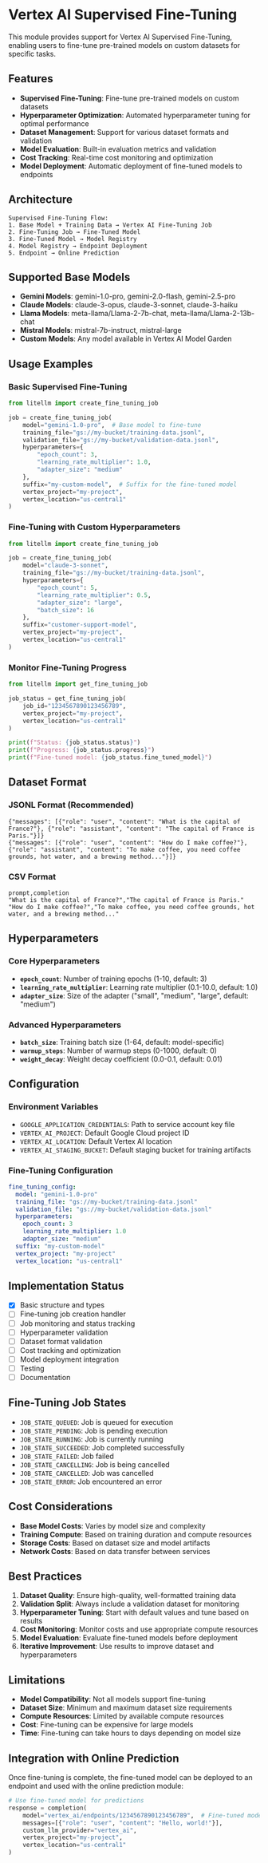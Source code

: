 # Vertex AI Supervised Fine-Tuning

This module provides support for Vertex AI Supervised Fine-Tuning, enabling users to fine-tune pre-trained models on custom datasets for specific tasks.

## Features

- **Supervised Fine-Tuning**: Fine-tune pre-trained models on custom datasets
- **Hyperparameter Optimization**: Automated hyperparameter tuning for optimal performance
- **Dataset Management**: Support for various dataset formats and validation
- **Model Evaluation**: Built-in evaluation metrics and validation
- **Cost Tracking**: Real-time cost monitoring and optimization
- **Model Deployment**: Automatic deployment of fine-tuned models to endpoints

## Architecture

```
Supervised Fine-Tuning Flow:
1. Base Model + Training Data → Vertex AI Fine-Tuning Job
2. Fine-Tuning Job → Fine-Tuned Model
3. Fine-Tuned Model → Model Registry
4. Model Registry → Endpoint Deployment
5. Endpoint → Online Prediction
```

## Supported Base Models

- **Gemini Models**: gemini-1.0-pro, gemini-2.0-flash, gemini-2.5-pro
- **Claude Models**: claude-3-opus, claude-3-sonnet, claude-3-haiku
- **Llama Models**: meta-llama/Llama-2-7b-chat, meta-llama/Llama-2-13b-chat
- **Mistral Models**: mistral-7b-instruct, mistral-large
- **Custom Models**: Any model available in Vertex AI Model Garden

## Usage Examples

### Basic Supervised Fine-Tuning
```python
from litellm import create_fine_tuning_job

job = create_fine_tuning_job(
    model="gemini-1.0-pro",  # Base model to fine-tune
    training_file="gs://my-bucket/training-data.jsonl",
    validation_file="gs://my-bucket/validation-data.jsonl",
    hyperparameters={
        "epoch_count": 3,
        "learning_rate_multiplier": 1.0,
        "adapter_size": "medium"
    },
    suffix="my-custom-model",  # Suffix for the fine-tuned model
    vertex_project="my-project",
    vertex_location="us-central1"
)
```

### Fine-Tuning with Custom Hyperparameters
```python
from litellm import create_fine_tuning_job

job = create_fine_tuning_job(
    model="claude-3-sonnet",
    training_file="gs://my-bucket/training-data.jsonl",
    hyperparameters={
        "epoch_count": 5,
        "learning_rate_multiplier": 0.5,
        "adapter_size": "large",
        "batch_size": 16
    },
    suffix="customer-support-model",
    vertex_project="my-project",
    vertex_location="us-central1"
)
```

### Monitor Fine-Tuning Progress
```python
from litellm import get_fine_tuning_job

job_status = get_fine_tuning_job(
    job_id="1234567890123456789",
    vertex_project="my-project",
    vertex_location="us-central1"
)

print(f"Status: {job_status.status}")
print(f"Progress: {job_status.progress}")
print(f"Fine-tuned model: {job_status.fine_tuned_model}")
```

## Dataset Format

### JSONL Format (Recommended)
```jsonl
{"messages": [{"role": "user", "content": "What is the capital of France?"}, {"role": "assistant", "content": "The capital of France is Paris."}]}
{"messages": [{"role": "user", "content": "How do I make coffee?"}, {"role": "assistant", "content": "To make coffee, you need coffee grounds, hot water, and a brewing method..."}]}
```

### CSV Format
```csv
prompt,completion
"What is the capital of France?","The capital of France is Paris."
"How do I make coffee?","To make coffee, you need coffee grounds, hot water, and a brewing method..."
```

## Hyperparameters

### Core Hyperparameters
- **`epoch_count`**: Number of training epochs (1-10, default: 3)
- **`learning_rate_multiplier`**: Learning rate multiplier (0.1-10.0, default: 1.0)
- **`adapter_size`**: Size of the adapter ("small", "medium", "large", default: "medium")

### Advanced Hyperparameters
- **`batch_size`**: Training batch size (1-64, default: model-specific)
- **`warmup_steps`**: Number of warmup steps (0-1000, default: 0)
- **`weight_decay`**: Weight decay coefficient (0.0-0.1, default: 0.01)

## Configuration

### Environment Variables
- `GOOGLE_APPLICATION_CREDENTIALS`: Path to service account key file
- `VERTEX_AI_PROJECT`: Default Google Cloud project ID
- `VERTEX_AI_LOCATION`: Default Vertex AI location
- `VERTEX_AI_STAGING_BUCKET`: Default staging bucket for training artifacts

### Fine-Tuning Configuration
```yaml
fine_tuning_config:
  model: "gemini-1.0-pro"
  training_file: "gs://my-bucket/training-data.jsonl"
  validation_file: "gs://my-bucket/validation-data.jsonl"
  hyperparameters:
    epoch_count: 3
    learning_rate_multiplier: 1.0
    adapter_size: "medium"
  suffix: "my-custom-model"
  vertex_project: "my-project"
  vertex_location: "us-central1"
```

## Implementation Status

- [x] Basic structure and types
- [ ] Fine-tuning job creation handler
- [ ] Job monitoring and status tracking
- [ ] Hyperparameter validation
- [ ] Dataset format validation
- [ ] Cost tracking and optimization
- [ ] Model deployment integration
- [ ] Testing
- [ ] Documentation

## Fine-Tuning Job States

- `JOB_STATE_QUEUED`: Job is queued for execution
- `JOB_STATE_PENDING`: Job is pending execution
- `JOB_STATE_RUNNING`: Job is currently running
- `JOB_STATE_SUCCEEDED`: Job completed successfully
- `JOB_STATE_FAILED`: Job failed
- `JOB_STATE_CANCELLING`: Job is being cancelled
- `JOB_STATE_CANCELLED`: Job was cancelled
- `JOB_STATE_ERROR`: Job encountered an error

## Cost Considerations

- **Base Model Costs**: Varies by model size and complexity
- **Training Compute**: Based on training duration and compute resources
- **Storage Costs**: Based on dataset size and model artifacts
- **Network Costs**: Based on data transfer between services

## Best Practices

1. **Dataset Quality**: Ensure high-quality, well-formatted training data
2. **Validation Split**: Always include a validation dataset for monitoring
3. **Hyperparameter Tuning**: Start with default values and tune based on results
4. **Cost Monitoring**: Monitor costs and use appropriate compute resources
5. **Model Evaluation**: Evaluate fine-tuned models before deployment
6. **Iterative Improvement**: Use results to improve dataset and hyperparameters

## Limitations

- **Model Compatibility**: Not all models support fine-tuning
- **Dataset Size**: Minimum and maximum dataset size requirements
- **Compute Resources**: Limited by available compute resources
- **Cost**: Fine-tuning can be expensive for large models
- **Time**: Fine-tuning can take hours to days depending on model size

## Integration with Online Prediction

Once fine-tuning is complete, the fine-tuned model can be deployed to an endpoint and used with the online prediction module:

```python
# Use fine-tuned model for predictions
response = completion(
    model="vertex_ai/endpoints/1234567890123456789",  # Fine-tuned model endpoint
    messages=[{"role": "user", "content": "Hello, world!"}],
    custom_llm_provider="vertex_ai",
    vertex_project="my-project",
    vertex_location="us-central1"
)
``` 